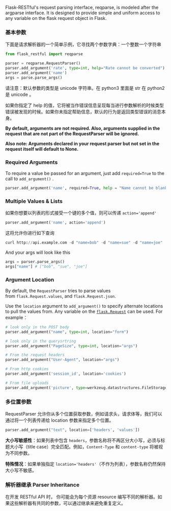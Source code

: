 Flask-RESTful's request parsing interface, reqparse, is modeled after the argparse interface. It is designed to provide simple and uniform access to any variable on the flask request object in Flask.

### 基本参数

下面是请求解析器的一个简单示例，它寻找两个参数字典：一个整数一个字符串

```python
from flask_restful import reqparse

parser = reqparse.RequestParser()
parser.add_argument('rate', type=int, help="Rate cannot be converted")
parser.add_argument('name')
args = parse.parse_args()
```

请注意：默认参数的类型是 unicode 字符串。在 python3 里面是 str 在 python2 是 unicode 。

如果你指定了 help 的值，它将被当作错误信息呈现每当进行参数解析的时候类型错误被发现的时候。如果你未指定帮助信息，默认的行为是返回类型错误的消息本身。

**By default, arguments are not required. Also, arguments supplied in the request that are not part of the RequestParser will be ignored.**

**Also note: Arguments declared in your request parser but not set in the request itself will default to None.**

### Required Arguments 

To require a value be passed for an argument, just add `required=True` to the call to `add_argument()` .

```python
parser.add_argument('name', required=True, help = "Name cannot be blank")
```

### Multiple Values & Lists

如果你想要以列表的形式接受一个键的多个值，则可以传递 `action='append'`

```python
parser.add_argument('name', action='append')
```

这将允许你进行如下查询

```python
curl http://api.example.com -d "name=bob" -d "name=sue" -d "name=joe"
```

And your args will look like this 

```python
args = parser.parse_args()
args["name"] # ["bob", "sue", "joe"]
```

### Argument Location 

By default, the `RequestParser` tries to parse values from `flask.Request.values`, and `flask.Request.json`.

Use the `location` argument to `add_argument()` to specify alternate locations to pull the values from. Any variable on the [`flask.Request`](https://flask.palletsprojects.com/en/2.3.x/api/#flask.Request "(in Flask v2.3.x)") can be used. For example：

```python
# look only in the POST body 
parser.add_argument("name", type=int, location="form")

# look only in the querysrtring 
parser.add_argument("PageSize", type=int, location="args")

# From the request headers 
parser.add_argument("User-Agent", location="args")

# From http cookies
parser.add_argument('session_id', location='cookies')

# From file uploads
parser.add_argument('picture', type=werkzeug.datastructures.FileStorage, location='files')
```

### 多位置参数

RequestParser 允许你从多个位置获取参数，例如请求头，请求体等，我们可以通过将一个列表传递给 location 参数来指定多个位置。

```python
parser.add_argument("text", location=['headers', 'values'])
```

**大小写敏感性**：如果列表中包含 `headers`，参数名称将不再区分大小写，必须与标题大小写（title case）完全匹配。例如，`Content-Type` 和 `content-type` 将被视为不同参数。

**特殊情况**：如果单独指定 `location='headers'`（不作为列表），参数名称仍然保持大小写不敏感。

### 解析器继承 Parser Inheritance 

在开发 RESTful API 时， 你可能会为每个资源 resource 编写不同的解析器。如果这些解析器有共同的参数，可以通过继承来避免重复定义。

```python

```